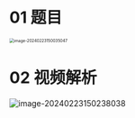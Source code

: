 # 01 题目

<img src="https://cvp.oss-cn-shanghai.aliyuncs.com/picgo/202402231500177.png" alt="image-20240223150035047" style="zoom:50%;" />

# 02 视频解析

![image-20240223150238038](https://cvp.oss-cn-shanghai.aliyuncs.com/picgo/202402231502261.png)
